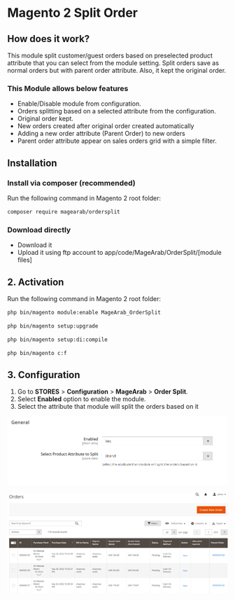 # Magento 2 Split Order
## How does it work?
This module split customer/guest orders based on preselected product attribute that you can select from the module setting. Split orders save as normal orders but with parent order attribute. Also, it kept the original order.
### This Module allows below features
- Enable/Disable module from configuration.
- Orders splitting based on a selected attribute from the configuration.
- Original order kept. 
- New orders created after original order created automatically
- Adding a new order attribute (Parent Order) to new orders
- Parent order attribute appear on sales orders grid with a simple filter.

## Installation

### Install via composer (recommended)

Run the following command in Magento 2 root folder:
```sh
composer require magearab/ordersplit
```

### Download directly
- Download it
- Upload it using ftp account to app/code/MageArab/OrderSplit/[module files]



## 2. Activation

Run the following command in Magento 2 root folder:
```sh
php bin/magento module:enable MageArab_OrderSplit
```
```sh
php bin/magento setup:upgrade
```

```sh
php bin/magento setup:di:compile
```

```sh
php bin/magento c:f
```

## 3. Configuration

1. Go to **STORES** > **Configuration** > **MageArab** > **Order Split**.
2. Select **Enabled** option to enable the module.
3. Select the attribute that module will split the orders based on it

![Alt text](images/configuration.PNG?raw=true "Split Order Configuration Setting")

![Alt text](images/orders.PNG?raw=true "Sales Orders Grid")

